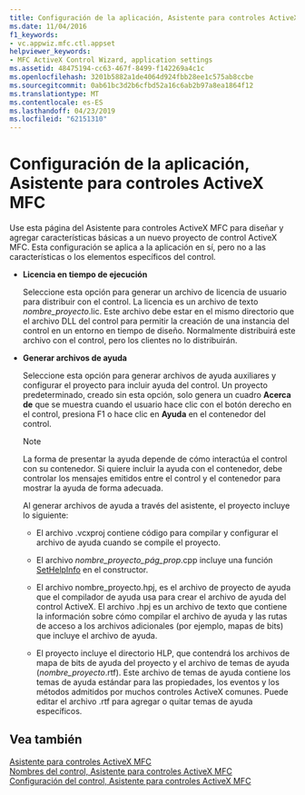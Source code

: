 ```yaml
---
title: Configuración de la aplicación, Asistente para controles ActiveX MFC
ms.date: 11/04/2016
f1_keywords:
- vc.appwiz.mfc.ctl.appset
helpviewer_keywords:
- MFC ActiveX Control Wizard, application settings
ms.assetid: 48475194-cc63-467f-8499-f142269a4c1c
ms.openlocfilehash: 3201b5882a1de4064d924fbb28ee1c575ab8ccbe
ms.sourcegitcommit: 0ab61bc3d2b6cfbd52a16c6ab2b97a8ea1864f12
ms.translationtype: MT
ms.contentlocale: es-ES
ms.lasthandoff: 04/23/2019
ms.locfileid: "62151310"
---
```

# <a name="application-settings-mfc-activex-control-wizard"></a>Configuración de la aplicación, Asistente para controles ActiveX MFC

Use esta página del Asistente para controles ActiveX MFC para diseñar y agregar características básicas a un nuevo proyecto de control ActiveX MFC. Esta configuración se aplica a la aplicación en sí, pero no a las características o los elementos específicos del control.

- **Licencia en tiempo de ejecución**

   Seleccione esta opción para generar un archivo de licencia de usuario para distribuir con el control. La licencia es un archivo de texto *nombre_proyecto*.lic. Este archivo debe estar en el mismo directorio que el archivo DLL del control para permitir la creación de una instancia del control en un entorno en tiempo de diseño. Normalmente distribuirá este archivo con el control, pero los clientes no lo distribuirán.

- **Generar archivos de ayuda**

   Seleccione esta opción para generar archivos de ayuda auxiliares y configurar el proyecto para incluir ayuda del control. Un proyecto predeterminado, creado sin esta opción, solo genera un cuadro **Acerca de** que se muestra cuando el usuario hace clic con el botón derecho en el control, presiona F1 o hace clic en **Ayuda** en el contenedor del control.

   > [!NOTE]
   > La forma de presentar la ayuda depende de cómo interactúa el control con su contenedor. Si quiere incluir la ayuda con el contenedor, debe controlar los mensajes emitidos entre el control y el contenedor para mostrar la ayuda de forma adecuada.

   Al generar archivos de ayuda a través del asistente, el proyecto incluye lo siguiente:

   - El archivo .vcxproj contiene código para compilar y configurar el archivo de ayuda cuando se compile el proyecto.

   - El archivo *nombre_proyecto_pág_prop*.cpp incluye una función [SetHelpInfo](../../mfc/reference/colepropertypage-class.md#sethelpinfo) en el constructor.

   - El archivo nombre_proyecto.hpj, es el archivo de proyecto de ayuda que el compilador de ayuda usa para crear el archivo de ayuda del control ActiveX. El archivo .hpj es un archivo de texto que contiene la información sobre cómo compilar el archivo de ayuda y las rutas de acceso a los archivos adicionales (por ejemplo, mapas de bits) que incluye el archivo de ayuda.

   - El proyecto incluye el directorio HLP, que contendrá los archivos de mapa de bits de ayuda del proyecto y el archivo de temas de ayuda (*nombre_proyecto*.rtf). Este archivo de temas de ayuda contiene los temas de ayuda estándar para las propiedades, los eventos y los métodos admitidos por muchos controles ActiveX comunes. Puede editar el archivo .rtf para agregar o quitar temas de ayuda específicos.

## <a name="see-also"></a>Vea también

[Asistente para controles ActiveX MFC](../../mfc/reference/mfc-activex-control-wizard.md)<br/>
[Nombres del control, Asistente para controles ActiveX MFC](../../mfc/reference/control-names-mfc-activex-control-wizard.md)<br/>
[Configuración del control, Asistente para controles ActiveX MFC](../../mfc/reference/control-settings-mfc-activex-control-wizard.md)
